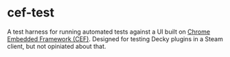 # cef-test

A test harness for running automated tests against a UI built on [Chrome Embedded Framework (CEF)](https://en.wikipedia.org/wiki/Chromium_Embedded_Framework).
Designed for testing Decky plugins in a Steam client, but not opiniated about that.

